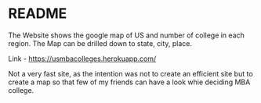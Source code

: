 # README

The Website shows the google map of US and number of college in each region. The Map can be drilled down to state, city, place.

Link - https://usmbacolleges.herokuapp.com/

Not a very fast site, as the intention was not to create an efficient site but to create a map so that few of my friends can have a look whie deciding MBA college.

